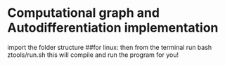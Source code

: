 # Computational graph and Autodifferentiation implementation
import the folder structure 
##for linux:
then from the terminal run bash ztools/run.sh
this will compile and run the program for you!
